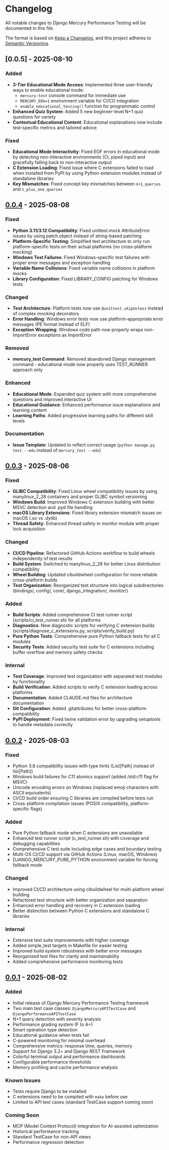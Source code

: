 # Changelog

All notable changes to Django Mercury Performance Testing will be documented in this file.

The format is based on [Keep a Changelog](https://keepachangelog.com/en/1.0.0/),
and this project adheres to [Semantic Versioning](https://semver.org/spec/v2.0.0.html).

## [0.0.5] - 2025-08-10

### Added
- **3-Tier Educational Mode Access**: Implemented three user-friendly ways to enable educational mode:
  - `mercury-test` console command for immediate use
  - `MERCURY_EDU=1` environment variable for CI/CD integration
  - `enable_educational_testing()` function for programmatic control
- **Enhanced Quiz System**: Added 5 new beginner-level N+1 quiz questions for variety
- **Contextual Educational Content**: Educational explanations now include test-specific metrics and tailored advice

### Fixed
- **Educational Mode Interactivity**: Fixed EOF errors in educational mode by detecting non-interactive environments (CI, piped input) and gracefully falling back to non-interactive output
- **C Extension Loading**: Fixed issue where C extensions failed to load when installed from PyPI by using Python extension modules instead of standalone libraries
- **Key Mismatches**: Fixed concept key mismatches between `n+1_queries` and `n_plus_one_queries`

## [0.0.4] - 2025-08-08

### Fixed
- **Python 3.11/3.12 Compatibility**: Fixed unittest.mock AttributeError issues by using patch.object instead of string-based patching
- **Platform-Specific Testing**: Simplified test architecture to only run platform-specific tests on their actual platforms (no cross-platform mocking)
- **Windows Test Failures**: Fixed Windows-specific test failures with proper error messages and exception handling
- **Variable Name Collisions**: Fixed variable name collisions in platform mocks
- **Library Configuration**: Fixed LIBRARY_CONFIG patching for Windows tests

### Changed
- **Test Architecture**: Platform tests now use `@unittest.skipUnless` instead of complex mocking decorators
- **Error Handling**: Windows error tests now use platform-appropriate error messages (PE format instead of ELF)
- **Exception Wrapping**: Windows code path now properly wraps non-ImportError exceptions as ImportError

### Removed
- **mercury_test Command**: Removed abandoned Django management command - educational mode now properly uses TEST_RUNNER approach only

### Enhanced  
- **Educational Mode**: Expanded quiz system with more comprehensive questions and improved interactive UI
- **Educational Guidance**: Enhanced performance issue explanations and learning content
- **Learning Paths**: Added progressive learning paths for different skill levels

### Documentation
- **Issue Template**: Updated to reflect correct usage (`python manage.py test --edu` instead of `mercury_test --edu`)

## [0.0.3] - 2025-08-06

### Fixed
- **GLIBC Compatibility**: Fixed Linux wheel compatibility issues by using manylinux_2_28 containers and proper GLIBC symbol versioning
- **Windows Build**: Improved Windows C extension building with better MSVC detection and .pyd file handling
- **macOS Library Extensions**: Fixed library extension mismatch issues on macOS (.so vs .dylib)
- **Thread Safety**: Enhanced thread safety in monitor module with proper lock acquisition

### Changed
- **CI/CD Pipeline**: Refactored GitHub Actions workflow to build wheels independently of test results
- **Build System**: Switched to manylinux_2_28 for better Linux distribution compatibility
- **Wheel Building**: Updated cibuildwheel configuration for more reliable cross-platform builds
- **Test Organization**: Reorganized test structure into logical subdirectories (bindings/, config/, core/, django_integration/, monitor/)

### Added
- **Build Scripts**: Added comprehensive CI test runner script (scripts/ci_test_runner.sh) for all platforms
- **Diagnostics**: New diagnostic scripts for verifying C extension builds (scripts/diagnose_c_extensions.py, scripts/verify_build.py)
- **Pure Python Tests**: Comprehensive pure Python fallback tests for all C modules
- **Security Tests**: Added security test suite for C extensions including buffer overflow and memory safety checks

### Internal
- **Test Coverage**: Improved test organization with separated test modules by functionality
- **Build Verification**: Added scripts to verify C extension loading across platforms
- **Documentation**: Added CLAUDE.md files for architecture documentation
- **Git Configuration**: Added .gitattributes for better cross-platform compatibility
- **PyPI Deployment**: Fixed twine validation error by upgrading setuptools to handle metadata correctly

## [0.0.2] - 2025-08-03

### Fixed
- Python 3.8 compatibility issues with type hints (List[Path] instead of list[Path])
- Windows build failures for C11 atomics support (added /std:c11 flag for MSVC)
- Unicode encoding errors on Windows (replaced emoji characters with ASCII equivalents)
- CI/CD build order ensuring C libraries are compiled before tests run
- Cross-platform compilation issues (POSIX compatibility, platform-specific flags)

### Added
- Pure Python fallback mode when C extensions are unavailable
- Enhanced test runner script (c_test_runner.sh) with coverage and debugging capabilities
- Comprehensive C test suite including edge cases and boundary testing
- Multi-OS CI/CD support via GitHub Actions (Linux, macOS, Windows)
- DJANGO_MERCURY_PURE_PYTHON environment variable for forcing fallback mode

### Changed
- Improved CI/CD architecture using cibuildwheel for multi-platform wheel building
- Refactored test structure with better organization and separation
- Enhanced error handling and recovery in C extension loading
- Better distinction between Python C extensions and standalone C libraries

### Internal
- Extensive test suite improvements with higher coverage
- Added simple_test targets in Makefile for easier testing
- Improved build system robustness with better error messages
- Reorganized test files for clarity and maintainability
- Added comprehensive performance monitoring tests

## [0.0.1] - 2025-08-02

### Added
- Initial release of Django Mercury Performance Testing framework
- Two main test case classes: `DjangoMercuryAPITestCase` and `DjangoPerformanceAPITestCase`
- N+1 query detection with severity analysis
- Performance grading system (F to A+)
- Smart operation type detection
- Educational guidance when tests fail
- C-powered monitoring for minimal overhead
- Comprehensive metrics: response time, queries, memory
- Support for Django 3.2+ and Django REST Framework
- Colorful terminal output and performance dashboards
- Configurable performance thresholds
- Memory profiling and cache performance analysis

### Known Issues
- Tests require Django to be installed
- C extensions need to be compiled with `make` before use
- Limited to API test cases (standard TestCase support coming soon)

### Coming Soon
- MCP (Model Context Protocol) integration for AI-assisted optimization
- Historical performance tracking
- Standard TestCase for non-API views
- Performance regression detection

[0.0.4]: https://github.com/Django-Mercury/Performance-Testing/releases/tag/v0.0.4
[0.0.3]: https://github.com/Django-Mercury/Performance-Testing/releases/tag/v0.0.3
[0.0.2]: https://github.com/Django-Mercury/Performance-Testing/releases/tag/v0.0.2
[0.0.1]: https://github.com/Django-Mercury/Performance-Testing/releases/tag/v0.0.1